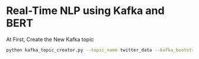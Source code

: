 # Real-Time NLP using Kafka and BERT


At First, Create the New Kafka topic

```bash
python kafka_topic_creator.py --topic_name twitter_data --kafka_bootstrap_servers localhost --num_partitions 2 --replication_factor 1
```

